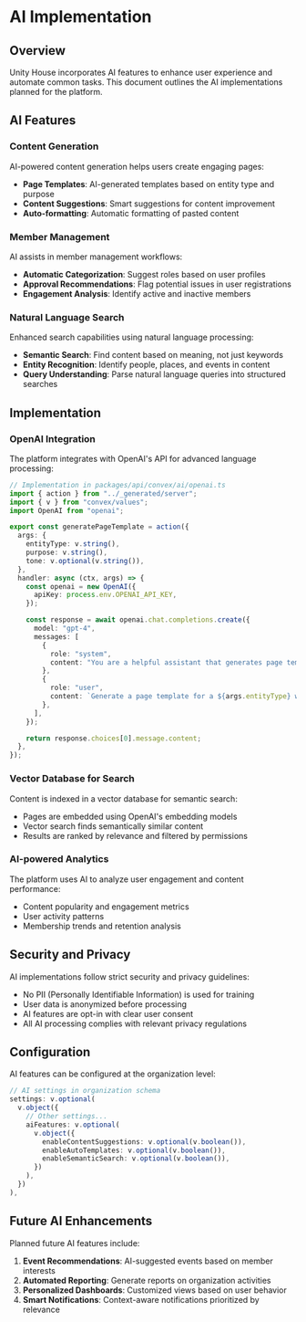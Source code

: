 # AI Implementation

## Overview

Unity House incorporates AI features to enhance user experience and automate common tasks. This document outlines the AI implementations planned for the platform.

## AI Features

### Content Generation

AI-powered content generation helps users create engaging pages:

- **Page Templates**: AI-generated templates based on entity type and purpose
- **Content Suggestions**: Smart suggestions for content improvement
- **Auto-formatting**: Automatic formatting of pasted content

### Member Management

AI assists in member management workflows:

- **Automatic Categorization**: Suggest roles based on user profiles
- **Approval Recommendations**: Flag potential issues in user registrations
- **Engagement Analysis**: Identify active and inactive members

### Natural Language Search

Enhanced search capabilities using natural language processing:

- **Semantic Search**: Find content based on meaning, not just keywords
- **Entity Recognition**: Identify people, places, and events in content
- **Query Understanding**: Parse natural language queries into structured searches

## Implementation

### OpenAI Integration

The platform integrates with OpenAI's API for advanced language processing:

```typescript
// Implementation in packages/api/convex/ai/openai.ts
import { action } from "../_generated/server";
import { v } from "convex/values";
import OpenAI from "openai";

export const generatePageTemplate = action({
  args: {
    entityType: v.string(),
    purpose: v.string(),
    tone: v.optional(v.string()),
  },
  handler: async (ctx, args) => {
    const openai = new OpenAI({
      apiKey: process.env.OPENAI_API_KEY,
    });

    const response = await openai.chat.completions.create({
      model: "gpt-4",
      messages: [
        {
          role: "system",
          content: "You are a helpful assistant that generates page templates for Greek organizations.",
        },
        {
          role: "user",
          content: `Generate a page template for a ${args.entityType} with the purpose of ${args.purpose}. Tone: ${args.tone || "professional"}.`,
        },
      ],
    });

    return response.choices[0].message.content;
  },
});
```

### Vector Database for Search

Content is indexed in a vector database for semantic search:

- Pages are embedded using OpenAI's embedding models
- Vector search finds semantically similar content
- Results are ranked by relevance and filtered by permissions

### AI-powered Analytics

The platform uses AI to analyze user engagement and content performance:

- Content popularity and engagement metrics
- User activity patterns
- Membership trends and retention analysis

## Security and Privacy

AI implementations follow strict security and privacy guidelines:

- No PII (Personally Identifiable Information) is used for training
- User data is anonymized before processing
- AI features are opt-in with clear user consent
- All AI processing complies with relevant privacy regulations

## Configuration

AI features can be configured at the organization level:

```typescript
// AI settings in organization schema
settings: v.optional(
  v.object({
    // Other settings...
    aiFeatures: v.optional(
      v.object({
        enableContentSuggestions: v.optional(v.boolean()),
        enableAutoTemplates: v.optional(v.boolean()),
        enableSemanticSearch: v.optional(v.boolean()),
      })
    ),
  })
),
```

## Future AI Enhancements

Planned future AI features include:

1. **Event Recommendations**: AI-suggested events based on member interests
2. **Automated Reporting**: Generate reports on organization activities
3. **Personalized Dashboards**: Customized views based on user behavior
4. **Smart Notifications**: Context-aware notifications prioritized by relevance

